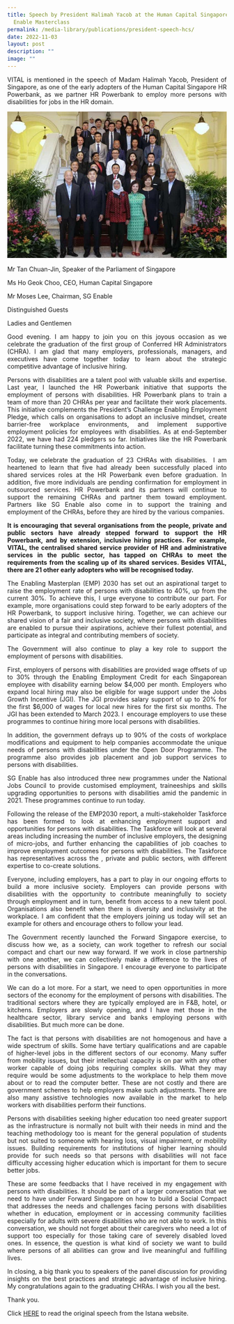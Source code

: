 ```yaml
---
title: Speech by President Halimah Yacob at the Human Capital Singapore and SG
  Enable Masterclass
permalink: /media-library/publications/president-speech-hcs/
date: 2022-11-03
layout: post
description: ""
image: ""
---
```

<p align="justify">VITAL is mentioned in the speech of Madam Halimah Yacob, President of Singapore, as one of the early adopters of the Human Capital Singapore HR Powerbank, as we partner HR Powerbank to employ more persons with disabilities for jobs in the HR domain.</p>

<img src="/images/Media/Istana 03.jpg">

Mr Tan Chuan-Jin, Speaker of the Parliament of Singapore

Ms Ho Geok Choo, CEO, Human Capital Singapore

Mr Moses Lee, Chairman, SG Enable

Distinguished Guests

Ladies and Gentlemen

<p align="justify">Good evening. I am happy to join you on this joyous occasion as we celebrate the graduation of the first group of Conferred HR Administrators (CHRA). I am glad that many employers, professionals, managers, and executives have come together today to learn about the strategic competitive advantage of inclusive hiring.</p>

<p align="justify">Persons with disabilities are a talent pool with valuable skills and expertise. Last year, I launched the HR Powerbank initiative that supports the employment of persons with disabilities. HR Powerbank plans to train a team of more than 20 CHRAs per year and facilitate their work placements. This initiative complements the President’s Challenge Enabling Employment Pledge, which calls on organisations to adopt an inclusive mindset, create barrier-free workplace environments, and implement supportive employment policies for employees with disabilities. As at end-September 2022, we have had 224 pledgers so far. Initiatives like the HR Powerbank facilitate turning these commitments into action.</p>

<p align="justify">Today, we celebrate the graduation of 23 CHRAs with disabilities.  I am heartened to learn that five had already been successfully placed into shared services roles at the HR Powerbank even before graduation. In addition, five more individuals are pending confirmation for employment in outsourced services. HR Powerbank and its partners will continue to support the remaining CHRAs and partner them toward employment. Partners like SG Enable also come in to support the training and employment of the CHRAs, before they are hired by the various companies.</p>

<p align="justify"><b>It is encouraging that several organisations from the people, private and public sectors have already stepped forward to support the HR Powerbank, and by extension, inclusive hiring practices. For example, VITAL, the centralised shared service provider of HR and administrative services in the public sector, has tapped on CHRAs to meet the requirements from the scaling up of its shared services. Besides VITAL, there are 21 other early adopters who will be recognised today.</b></p>

<p align="justify">The Enabling Masterplan (EMP) 2030 has set out an aspirational target to raise the employment rate of persons with disabilities to 40%, up from the current 30%. To achieve this, I urge everyone to contribute our part. For example, more organisations could step forward to be early adopters of the HR Powerbank, to support inclusive hiring. Together, we can achieve our shared vision of a fair and inclusive society, where persons with disabilities are enabled to pursue their aspirations, achieve their fullest potential, and participate as integral and contributing members of society.
</p>

<p align="justify">The Government will also continue to play a key role to support the employment of persons with disabilities.</p>

<p align="justify">First, employers of persons with disabilities are provided wage offsets of up to 30% through the Enabling Employment Credit for each Singaporean employee with disability earning below $4,000 per month. Employers who expand local hiring may also be eligible for wage support under the Jobs Growth Incentive (JGI). The JGI provides salary support of up to 20% for the first $6,000 of wages for local new hires for the first six months. The JGI has been extended to March 2023. I  encourage employers to use these programmes to continue hiring more local persons with disabilities.</p>

<p align="justify">In addition, the government defrays up to 90% of the costs of workplace modifications and equipment to help companies accommodate the unique needs of persons with disabilities under the Open Door Programme. The programme also provides job placement and job support services to persons with disabilities.</p>

<p align="justify">SG Enable has also introduced three new programmes under the National Jobs Council to provide customised employment, traineeships and skills upgrading opportunities to persons with disabilities amid the pandemic in 2021. These programmes continue to run today.</p>

<p align="justify">Following the release of the EMP2030 report, a multi-stakeholder Taskforce has been formed to look at enhancing employment support and opportunities for persons with disabilities. The Taskforce will look at several areas including increasing the number of inclusive employers, the designing of micro-jobs, and further enhancing the capabilities of job coaches to improve employment outcomes for persons with disabilities. The Taskforce has representatives across the , private and public sectors, with different expertise to co-create solutions.</p>

<p align="justify">Everyone, including employers, has a part to play in our ongoing efforts to build a more inclusive society. Employers can provide persons with disabilities with the opportunity to contribute meaningfully to society through employment and in turn, benefit from access to a new talent pool. Organisations also benefit when there is diversity and inclusivity at the workplace. I am confident that the employers joining us today will set an example for others and encourage others to follow your lead.</p>

<p align="justify">The Government recently launched the Forward Singapore exercise, to discuss how we, as a society, can work together to refresh our social compact and chart our new way forward. If we work in close partnership with one another, we can collectively make a difference to the lives of persons with disabilities in Singapore. I encourage everyone to participate in the conversations.</p>

<p align="justify">We can do a lot more. For a start, we need to open opportunities in more sectors of the economy for the employment of persons with disabilities. The traditional sectors where they are typically employed are in F&B, hotel, or kitchens. Employers are slowly opening, and I have met those in the healthcare sector, library service and banks employing persons with disabilities. But much more can be done.</p>

<p align="justify">The fact is that persons with disabilities are not homogenous and have a wide spectrum of skills. Some have tertiary qualifications and are capable of higher-level jobs in the different sectors of our economy. Many suffer from mobility issues, but their intellectual capacity is on par with any other worker capable of doing jobs requiring complex skills. What they may require would be some adjustments to the workplace to help them move about or to read the computer better. These are not costly and there are government schemes to help employers make such adjustments. There are also many assistive technologies now available in the market to help workers with disabilities perform their functions.</p>

<p align="justify">Persons with disabilities seeking higher education too need greater support as the infrastructure is normally not built with their needs in mind and the teaching methodology too is meant for the general population of students but not suited to someone with hearing loss, visual impairment, or mobility issues. Building requirements for institutions of higher learning should provide for such needs so that persons with disabilities will not face difficulty accessing higher education which is important for them to secure better jobs.</p>

<p align="justify">These are some feedbacks that I have received in my engagement with persons with disabilities. It should be part of a larger conversation that we need to have under Forward Singapore on how to build a Social Compact that addresses the needs and challenges facing persons with disabilities whether in education, employment or in accessing community facilities especially for adults with severe disabilities who are not able to work. In this conversation, we should not forget about their caregivers who need a lot of support too especially for those taking care of severely disabled loved ones. In essence, the question is what kind of society we want to build where persons of all abilities can grow and live meaningful and fulfilling lives.</p>

<p align="justify">In closing, a big thank you to speakers of the panel discussion for providing insights on the best practices and strategic advantage of inclusive hiring. My congratulations again to the graduating CHRAs. I wish you all the best.</p>

Thank you.

Click <a href="https://www.istana.gov.sg/Newsroom/Speeches/2022/11/03/Speech-by-President-Halimah-Yacob-at-the-HCS-SG-Enable-Masterclass)"> HERE</a> to read the original speech from the Istana website.